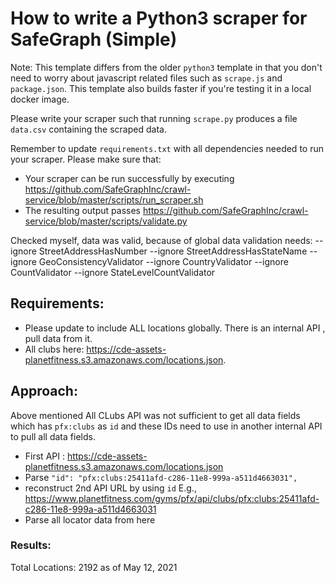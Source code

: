 # How to write a Python3 scraper for SafeGraph (Simple)

Note: This template differs from the older `python3` template in that you don't need to worry about javascript related files such as `scrape.js` and `package.json`. This template also builds faster if you're testing it in a local docker image.

Please write your scraper such that running `scrape.py` produces a file `data.csv` containing the scraped data.

Remember to update `requirements.txt` with all dependencies needed to run your scraper. 
Please make sure that:
* Your scraper can be run successfully by executing https://github.com/SafeGraphInc/crawl-service/blob/master/scripts/run_scraper.sh 
* The resulting output passes https://github.com/SafeGraphInc/crawl-service/blob/master/scripts/validate.py

Checked myself, data was valid, because of global data validation needs: --ignore StreetAddressHasNumber --ignore StreetAddressHasStateName --ignore GeoConsistencyValidator --ignore CountryValidator --ignore CountValidator --ignore StateLevelCountValidator

## Requirements: 
- Please update to include ALL locations globally. There is an internal API , pull data from it. 
- All clubs here: https://cde-assets-planetfitness.s3.amazonaws.com/locations.json. 

## Approach: 

Above mentioned All CLubs API was not sufficient to get all data fields which has `pfx:clubs` as `id` and these IDs need to use in 
another internal API to pull all data fields. 

- First API : https://cde-assets-planetfitness.s3.amazonaws.com/locations.json
- Parse `"id": "pfx:clubs:25411afd-c286-11e8-999a-a511d4663031",`
- reconstruct 2nd API URL by using `id` E.g., https://www.planetfitness.com/gyms/pfx/api/clubs/pfx:clubs:25411afd-c286-11e8-999a-a511d4663031 
- Parse all locator data from here 

### Results: 
Total Locations:  2192 as of May 12, 2021
